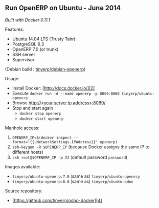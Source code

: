 Run OpenERP on Ubuntu - June 2014
---------------------------------

*Built with Docker 0.11.1*

Features:

 - Ubuntu 14.04 LTS (Trusty Tahr)
 - PostgreSQL 9.3
 - OpenERP 7.0 (or trunk)
 - SSH server
 - Supervisor

(Debian build : [tinyerp/debian-openerp][1])

Usage:

 - Install Docker: [http://docs.docker.io/][2]
 - Execute
 `docker run -d --name openerp -p 8069:8069 tinyerp/ubuntu-openerp`
 - Browse [http://&lt;your server ip address&gt;:8069/][3]
 - Stop and start again
   - `docker stop openerp`
   - `docker start openerp`

Manhole access:

 1. `OPENERP_IP=$(docker inspect --format='{{.NetworkSettings.IPAddress}}' openerp)`
 2. `ssh-keygen -R $OPENERP_IP` (because Docker assigns the same IP to different hosts)
 3. `ssh root@$OPENERP_IP -p 22` (default password `password`)

Images available:

 - `tinyerp/ubuntu-openerp:7.0` (same as) `tinyerp/ubuntu-openerp`
 - `tinyerp/ubuntu-openerp:8.0` (same as) `tinyerp/ubuntu-odoo`

Source repository:
 - [https://github.com/tinyerp/odoo-docker][4]

  [1]: https://index.docker.io/u/tinyerp/debian-openerp/
  [2]: http://docs.docker.io/en/latest/ "docs.docker.io"
  [3]: http://127.0.0.1:8069/
  [4]: https://github.com/tinyerp/odoo-docker
